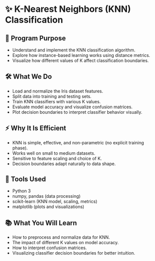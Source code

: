 # ✨ K-Nearest Neighbors (KNN) Classification

## 🎯 Program Purpose
- Understand and implement the KNN classification algorithm.
- Explore how instance-based learning works using distance metrics.
- Visualize how different values of K affect classification boundaries.

## 🛠 What We Do
- Load and normalize the Iris dataset features.
- Split data into training and testing sets.
- Train KNN classifiers with various K values.
- Evaluate model accuracy and visualize confusion matrices.
- Plot decision boundaries to interpret classifier behavior visually.

## ⚡ Why It Is Efficient
- KNN is simple, effective, and non-parametric (no explicit training phase).
- Works well on small to medium datasets.
- Sensitive to feature scaling and choice of K.
- Decision boundaries adapt naturally to data shape.

## 🧰 Tools Used
- Python 3
- numpy, pandas (data processing)
- scikit-learn (KNN model, scaling, metrics)
- matplotlib (plots and visualizations)

## 📚 What You Will Learn
- How to preprocess and normalize data for KNN.
- The impact of different K values on model accuracy.
- How to interpret confusion matrices.
- Visualizing classifier decision boundaries for better intuition.
